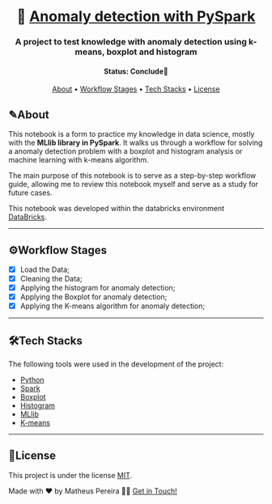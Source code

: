 <h1 align="center">
   🦠 <a href="#"> Anomaly detection with PySpark </a>
</h1>

<h3 align="center">
  A project to test knowledge with anomaly detection using k-means, boxplot and histogram
</h3>

<h4 align="center"> 
	 Status: Conclude🚀
</h4>

<p align="center">
 <a href="#about">About</a> •
 <a href="#workflow-stages">Workflow Stages</a> •
 <a href="#tech-stacks">Tech Stacks</a> • 
 <a href="#license">License</a>
</p>


## ✎About

This notebook is a form to practice my knowledge in data science, mostly with the **MLlib library in PySpark**. It walks us through a workflow for solving a anomaly detection problem with a boxplot and histogram analysis or machine learning with k-means algorithm.

The main purpose of this notebook is to serve as a step-by-step workflow guide, allowing me to review this notebook myself and serve as a study for future cases.

This notebook was developed within the databricks environment [DataBricks](https://www.databricks.com/). 

---

## ⚙Workflow Stages

- [x]  Load the Data;
- [x]  Cleaning the Data;
- [x]  Applying the histogram for anomaly detection;
- [x]  Applying the Boxplot for anomaly detection;
- [x]  Applying the K-means algorithm for anomaly detection;

---

## 🛠Tech Stacks

The following tools were used in the development of the project:

-   [Python](https://www.python.org/)
-   [Spark](https://spark.apache.org/docs/latest/api/python/)
-   [Boxplot](https://seaborn.pydata.org/generated/seaborn.boxplot.html)
-   [Histogram](https://towardsdatascience.com/histograms-why-how-431a5cfbfcd5)
-   [MLlib](https://spark.apache.org/docs/latest/api/python/reference/pyspark.ml.html)
-   [K-means](https://medium.com/towards-data-science/understanding-k-means-clustering-in-machine-learning-6a6e67336aa1)

---

## 📝License

This project is under the license [MIT](./LICENSE).

Made with ❤️ by Matheus Pereira 👋🏽 [Get in Touch!](www.linkedin.com/in/matheus-de-medeiros-pereira-52b245140)
